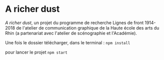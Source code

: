 # A richer dust

_A richer dust_, un projet du programme de recherche Lignes de front 1914-2018 de l'atelier de communication graphique de la Haute école des arts du Rhin (a partenariat avec l'atelier de scénographie et l'Académie).

Une fois le dossier télécharger, dans le terminal :
`npm install`

pour lancer le projet 
`npm start`
